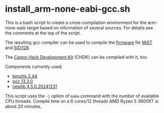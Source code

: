 install_arm-none-eabi-gcc.sh
============================

This is a bash script to create a cross-compilation environment for the arm-none-eabi target based on information of several sources. For details see the comments at the top of the script.

The resulting gcc compiler can be used to compile the [firmware](https://github.com/mist-devel/mist-firmware) for [MiST](https://github.com/mist-devel/mist-board/wiki) and [SiDi128](https://github.com/ManuFerHi/SiDi-FPGA/wiki).

The [Canon Hack Development Kit](https://chdk.fandom.com/wiki/CHDK) (CHDK) can be compiled with it, too.

Components currently used:
* [binutils 2.44](https://ftp.gnu.org/gnu/binutils/)
* [gcc 13.3.0](https://ftp.gnu.org/gnu/gcc/)
* [newlib 4.5.0.20241231](https://sourceware.org/pub/newlib/)

This script uses the `-j` option of `make` command with the number of available CPU threads. Compile time on a 6 cores/12 threads AMD Ryzen 5 3600XT is about 20 minutes.
